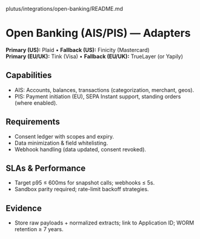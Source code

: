 plutus/integrations/open-banking/README.md
# Open Banking (AIS/PIS) — Adapters
**Primary (US):** Plaid • **Fallback (US):** Finicity (Mastercard)  
**Primary (EU/UK):** Tink (Visa) • **Fallback (EU/UK):** TrueLayer (or Yapily)

## Capabilities
- AIS: Accounts, balances, transactions (categorization, merchant, geos).  
- PIS: Payment initiation (EU), SEPA Instant support, standing orders (where enabled).

## Requirements
- Consent ledger with scopes and expiry.  
- Data minimization & field whitelisting.  
- Webhook handling (data updated, consent revoked).

## SLAs & Performance
- Target p95 ≤ 600ms for snapshot calls; webhooks ≤ 5s.  
- Sandbox parity required; rate-limit backoff strategies.

## Evidence
- Store raw payloads + normalized extracts; link to Application ID; WORM retention ≥ 7 years.
